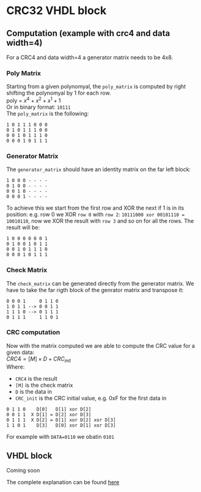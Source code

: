# CRC32 VHDL block

## Computation (example with crc4 and data width=4)
For a CRC4 and data width=4 a generator matrix needs to be 4x8.  

### Poly Matrix
Starting from a given polynomyal, the `poly_matrix` is computed by right shifting the polynomyal by 1 for each row.  
poly = $x^4+x^2+x^1+1$  
Or in binary format: `10111`  
The `poly_matrix` is the following:
```
1 0 1 1 1 0 0 0 
0 1 0 1 1 1 0 0 
0 0 1 0 1 1 1 0 
0 0 0 1 0 1 1 1 
```
### Generator Matrix
The `generator_matrix` should have an identity matrix on the far left block:
```
1 0 0 0 - - - - 
0 1 0 0 - - - - 
0 0 1 0 - - - -
0 0 0 1 - - - - 
```
To achieve this we start from the first row and XOR the next if 1 is in its position:
e.g. row 0 we XOR `row 0` with `row 2`: `10111000 xor 00101110 = 10010110`, now we XOR the result with `row 3` and so on for all the rows.
The result will be:
```
1 0 0 0 0 0 0 1	
0 1 0 0 1 0 1 1 
0 0 1 0 1 1 1 0 
0 0 0 1 0 1 1 1
```

### Check Matrix
The `check_matrix` can be generated directly from the generator matrix. We have to take the far rigth block of the genrator matrix and transpose it:
```
0 0 0 1     0 1 1 0 
1 0 1 1 --> 0 0 1 1  
1 1 1 0 --> 0 1 1 1  
0 1 1 1     1 1 0 1 
```

### CRC computation
Now with the matrix computed we are able to compute the CRC value for a given data:  
$CRC4 = [M] \times D + CRC_{init}$  
Where:  
- `CRC4`     is the result
- `[M]`      is the check matrix
- `D`        is the data in
- `CRC_init` is the CRC initial value, e.g. 0xF for the first data in
```
0 1 1 0    D[0]   D[1] xor D[2] 
0 0 1 1  X D[1] = D[2] xor D[3]
0 1 1 1  X D[2] = D[1] xor D[2] xor D[3]
1 1 0 1    D[3]   D[0] xor D[1] xor D[3]
```
For example with `DATA=0110` we obatin `0101`

## VHDL block
Coming soon


The complete explanation can be found [here](http://www.ee.unb.ca/cgi-bin/tervo/polygen2.pl?d=4&p=10001&s=1&c=1&a=0&g=1)
